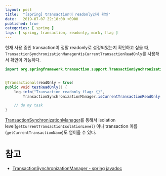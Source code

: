 ```yaml
---
layout: post
title:  "[spring] transaction이 readonly인지 확인"
date:   2019-07-07 22:18:00 +0900
published: true
categories: [ spring ]
tags: [ spring, transaction, readonly, mark, flag ]
---
```


현재 사용 중인 transaction이 정말 readonly로 설정되었는지 확인하고 싶을 때, `TransactionSynchronizationManager#isCurrentTransactionReadOnly`를 사용해서 확인이 가능하다.

```java
import org.springframework.transaction.support.TransactionSynchronizationManager;


@Transactional(readOnly = true)
public void testReadOnly() {
    log.info("Transaction readonly flag: {}",
        TransactionSynchronizationManager.isCurrentTransactionReadOnly());

    // do my task
}
```

[TransactionSynchronizationManager](https://docs.spring.io/spring/docs/current/javadoc-api/org/springframework/transaction/support/TransactionSynchronizationManager.html)를 통해서 isolation level(`getCurrentTransactionIsolationLevel`) 이나 transaction 이름(`getCurrentTransactionName`)도 얻어올 수 있다.


# 참고

- [TransactionSynchronizationManager - spring javadoc](https://docs.spring.io/spring/docs/current/javadoc-api/org/springframework/transaction/support/TransactionSynchronizationManager.html)
